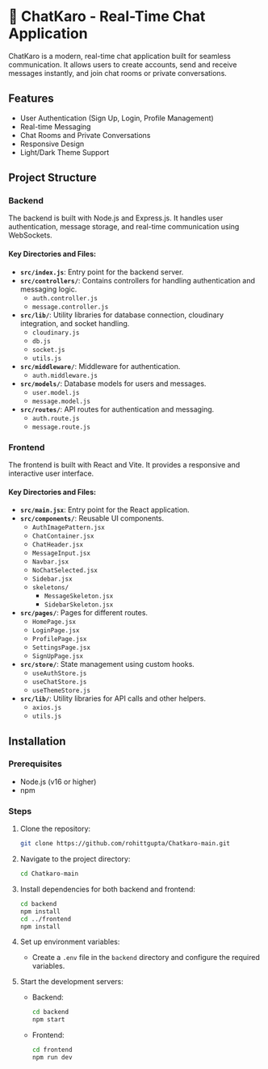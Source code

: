 # 💬 ChatKaro - Real-Time Chat Application

ChatKaro is a modern, real-time chat application built for seamless communication. It allows users to create accounts, send and receive messages instantly, and join chat rooms or private conversations.

## Features
- User Authentication (Sign Up, Login, Profile Management)
- Real-time Messaging
- Chat Rooms and Private Conversations
- Responsive Design
- Light/Dark Theme Support

## Project Structure

### Backend
The backend is built with Node.js and Express.js. It handles user authentication, message storage, and real-time communication using WebSockets.

#### Key Directories and Files:
- **`src/index.js`**: Entry point for the backend server.
- **`src/controllers/`**: Contains controllers for handling authentication and messaging logic.
  - `auth.controller.js`
  - `message.controller.js`
- **`src/lib/`**: Utility libraries for database connection, cloudinary integration, and socket handling.
  - `cloudinary.js`
  - `db.js`
  - `socket.js`
  - `utils.js`
- **`src/middleware/`**: Middleware for authentication.
  - `auth.middleware.js`
- **`src/models/`**: Database models for users and messages.
  - `user.model.js`
  - `message.model.js`
- **`src/routes/`**: API routes for authentication and messaging.
  - `auth.route.js`
  - `message.route.js`

### Frontend
The frontend is built with React and Vite. It provides a responsive and interactive user interface.

#### Key Directories and Files:
- **`src/main.jsx`**: Entry point for the React application.
- **`src/components/`**: Reusable UI components.
  - `AuthImagePattern.jsx`
  - `ChatContainer.jsx`
  - `ChatHeader.jsx`
  - `MessageInput.jsx`
  - `Navbar.jsx`
  - `NoChatSelected.jsx`
  - `Sidebar.jsx`
  - `skeletons/`
    - `MessageSkeleton.jsx`
    - `SidebarSkeleton.jsx`
- **`src/pages/`**: Pages for different routes.
  - `HomePage.jsx`
  - `LoginPage.jsx`
  - `ProfilePage.jsx`
  - `SettingsPage.jsx`
  - `SignUpPage.jsx`
- **`src/store/`**: State management using custom hooks.
  - `useAuthStore.js`
  - `useChatStore.js`
  - `useThemeStore.js`
- **`src/lib/`**: Utility libraries for API calls and other helpers.
  - `axios.js`
  - `utils.js`

## Installation

### Prerequisites
- Node.js (v16 or higher)
- npm

### Steps
1. Clone the repository:
   ```bash
   git clone https://github.com/rohittgupta/Chatkaro-main.git
   ```
2. Navigate to the project directory:
   ```bash
   cd Chatkaro-main
   ```
3. Install dependencies for both backend and frontend:
   ```bash
   cd backend
   npm install
   cd ../frontend
   npm install
   ```
4. Set up environment variables:
   - Create a `.env` file in the `backend` directory and configure the required variables.

5. Start the development servers:
   - Backend:
     ```bash
     cd backend
     npm start
     ```
   - Frontend:
     ```bash
     cd frontend
     npm run dev
     ```

